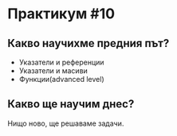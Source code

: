 # Практикум #10

## Какво научихме предния път?
* Указатели и референции
* Указатели и масиви
* Функции(advanced level)

## Какво ще научим днес?
Нищо ново, ще решаваме задачи.

